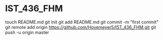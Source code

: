 IST_436_FHM
===========
touch README.md
git init
git add README.md
git commit -m "first commit"
git remote add origin https://github.com/Hovemeyer5/IST_436_FHM.git
git push -u origin master
